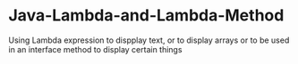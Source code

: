 # Java-Lambda-and-Lambda-Method
Using Lambda expression to dispplay text, or to display arrays or to be used in an interface method to display certain things
